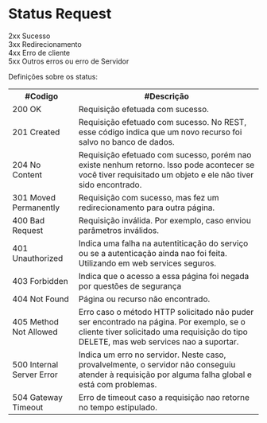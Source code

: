 # Status Request

2xx     Sucesso <br />
3xx     Redirecionamento <br />
4xx     Erro de cliente <br />
5xx     Outros erros ou erro de Servidor <br />

Definições sobre os status:
<table>
  <tr>
    <th>#Codigo</th>
    <th>#Descrição</th>
  </tr>
  <tr>
    <td>200 OK</td>
    <td>Requisição efetuada com sucesso.</td>
  </tr>
  <tr>
    <td>201 Created</td>
    <td>
      Requisição efetuado com sucesso. No REST, esse código indica que um novo recurso foi salvo no                                 banco de dados.
    </td>
  </tr>
  <tr>
    <td>204 No Content</td>
    <td> Requisição efetuado com sucesso, porém nao existe nenhum retorno. Isso pode acontecer se você                                  tiver requisitado um objeto e ele não tiver sido encontrado.</td>
  </tr>
  <tr>
    <td>301 Moved Permanently</td>
    <td>Requisição com sucesso, mas fez um redirecionamento para outra página.</td>
  </tr>
  <tr>
    <td>400 Bad Request</td>
    <td>Requisição inválida. Por exemplo, caso enviou parâmetros inválidos.</td>
  </tr>
  <tr>
    <td>401 Unauthorized</td>
    <td>
      Indica uma falha na autentiticação do serviço ou se a autenticação ainda nao foi feita. Utilizando                           em web services seguros.
    </td>
  </tr>
  <tr>
    <td>403 Forbidden</td>
    <td>Indica que o acesso a essa página foi negada por questões de segurança</td>
  </tr>
  <tr>
    <td>404 Not Found</td>
    <td>Página ou recurso não encontrado.</td>
  </tr>
  <tr>
    <td>405 Method Not Allowed</td>
    <td>
      Erro caso o método HTTP solicitado não puder ser encontrado na página. Por exemplo, se o cliente                             tiver solicitado uma requisição do tipo DELETE, mas web services nao a suportar.</td>
  </tr>
  <tr>
    <td>500 Internal Server Error</td>
    <td>
      Indica um erro no servidor. Neste caso, provalvelmente, o servidor não conseguiu atender à                                   requisição por alguma falha global e está com problemas.</td>
  </tr>
  <tr>
    <td>504 Gateway Timeout</td>
    <td>Erro de timeout caso a requisição nao retorne no tempo estipulado.</td>
  </tr>
</table>
